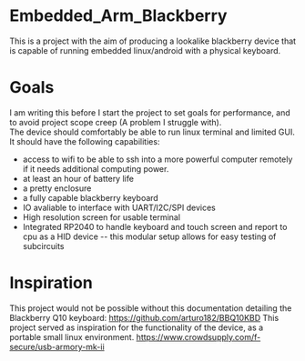 # Embedded_Arm_Blackberry

This is a project with the aim of producing a lookalike blackberry device that is capable of running embedded linux/android with a physical keyboard.

# Goals
I am writing this before I start the project to set goals for performance, and to avoid project scope creep (A problem I struggle with).  
The device should comfortably be able to run linux terminal and limited GUI.  It should have the following capabilities:
- access to wifi to be able to ssh into a more powerful computer remotely if it needs additional computing power.
- at least an hour of battery life
- a pretty enclosure 
- a fully capable blackberry keyboard
- IO avaliable to interface with UART/I2C/SPI devices
- High resolution screen for usable terminal
- Integrated RP2040 to handle keyboard and touch screen and report to cpu as a HID device -- this modular setup allows for easy testing of subcircuits

# Inspiration
This project would not be possible without this documentation detailing the Blackberry Q10 keyboard:
https://github.com/arturo182/BBQ10KBD
This project served as inspiration for the functionality of the device, as a portable small linux environment.
https://www.crowdsupply.com/f-secure/usb-armory-mk-ii
